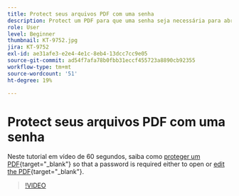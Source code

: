 ```yaml
---
title: Protect seus arquivos PDF com uma senha
description: Protect um PDF para que uma senha seja necessária para abrir ou editar o PDF
role: User
level: Beginner
thumbnail: KT-9752.jpg
jira: KT-9752
exl-id: ae31afe3-e2e4-4e1c-8eb4-13dcc7cc9e05
source-git-commit: ad54f7afa78b0fbb31eccf455723a8890cb92355
workflow-type: tm+mt
source-wordcount: '51'
ht-degree: 19%

---
```


# Protect seus arquivos PDF com uma senha

Neste tutorial em vídeo de 60 segundos, saiba como [proteger um PDF](https://www.adobe.com/br/acrobat/online/password-protect-pdf.html){target="_blank"} so that a password is required either to open or [edit the PDF](https://www.adobe.com/br/acrobat/online/pdf-editor.html){target="_blank"}.

>[!VIDEO](https://video.tv.adobe.com/v/340075?quality=12&learn=on&hidetitle=true)
